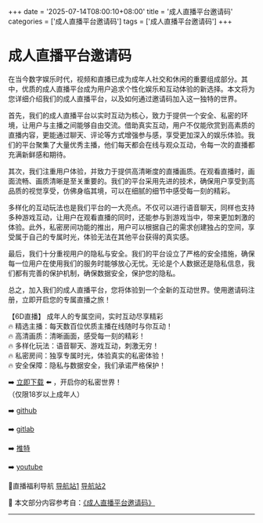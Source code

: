 +++
date = '2025-07-14T08:00:10+08:00'
title = '成人直播平台邀请码'
categories = ['成人直播平台邀请码']
tags = ['成人直播平台邀请码']
+++

# 成人直播平台邀请码

在当今数字娱乐时代，视频和直播已成为成年人社交和休闲的重要组成部分。其中，优质的成人直播平台成为用户追求个性化娱乐和互动体验的新选择。本文将为您详细介绍我们的成人直播平台，以及如何通过邀请码加入这一独特的世界。

首先，我们的成人直播平台以实时互动为核心，致力于提供一个安全、私密的环境，让用户与主播之间能够自由交流。借助真实互动，用户不仅能欣赏到高素质的直播内容，更能通过聊天、评论等方式增强参与感，享受更加深入的娱乐体验。我们的平台聚集了大量优秀主播，他们每天都会在线与观众互动，令每一次的直播都充满新鲜感和期待。

其次，我们注重用户体验，并致力于提供高清晰度的直播画质。在观看直播时，画面流畅、画质清晰是至关重要的。我们的平台采用先进的技术，确保用户享受到高品质的视觉享受，仿佛身临其境，可以在细腻的细节中感受每一刻的精彩。

多样化的互动玩法也是我们平台的一大亮点。不仅可以进行语音聊天，同样也支持多种游戏互动，让用户在观看直播的同时，还能参与到游戏当中，带来更加刺激的体验。此外，私密房间功能的推出，用户可以根据自己的需求创建独占的空间，享受属于自己的专属时光，体验无法在其他平台获得的真实感。

最后，我们十分重视用户的隐私与安全。我们的平台设立了严格的安全措施，确保每一位用户在使用我们的服务时能够放心无忧。无论是个人数据还是隐私信息，我们都有完善的保护机制，确保数据安全，保护您的隐私。

总之，加入我们的成人直播平台，您将体验到一个全新的互动世界。使用邀请码注册，立即开启您的专属直播之旅！

【6D直播】
成年人的专属空间，实时互动尽享精彩  
🔥 精选主播：每天数百位优质主播在线随时与你互动！  
🔥 高清画质：清晰画面，感受每一刻的精彩！  
🔥 多样化玩法：语音聊天、游戏互动，刺激无穷！  
🔥 私密房间：独享专属时光，体验真实的私密体验！  
🔥 安全保障：隐私与数据安全，我们承诺严格保护！  

➡️ [立即下载](https://down123.s3.ap-east-1.amazonaws.com/down/down.html?channelCode=blog) ⬅️ ，开启你的私密世界！  
（仅限18岁以上成年人）  

➡️ [github](https://aldult-live.github.io/)  

➡️ [gitlab](https://seo-09598d.gitlab.io/)  

➡️ [推特](https://x.com/wegame33)  

➡️ [youtube](https://www.youtube.com/@6Dlive)  

🔞直播福利导航 [导航站1](https://webstack-86085a.gitlab.io/) [导航站2](https://onlygit123-2.github.io/)


📘 本文部分内容参考自：[《成人直播平台邀请码》](https://github.com/fanqieshequ123/fanqiesehqu)

---
